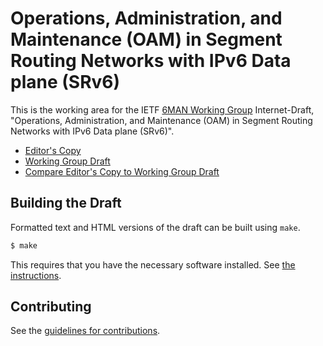 # Operations, Administration, and Maintenance (OAM) in Segment Routing Networks with IPv6 Data plane (SRv6)

This is the working area for the IETF [6MAN Working Group](https://datatracker.ietf.org/wg/6man/documents/) Internet-Draft, "Operations, Administration, and Maintenance (OAM) in Segment Routing Networks with IPv6 Data plane (SRv6)".

* [Editor's Copy](https://ietf-6man.github.io/srv6-oam/#go.draft-ietf-6man-spring-srv6-oam.html)
* [Working Group Draft](https://tools.ietf.org/html/draft-ietf-6man-spring-srv6-oam)
* [Compare Editor's Copy to Working Group Draft](https://ietf-6man.github.io/srv6-oam/#go.draft-ietf-6man-spring-srv6-oam.diff)

## Building the Draft

Formatted text and HTML versions of the draft can be built using `make`.

```sh
$ make
```

This requires that you have the necessary software installed.  See
[the instructions](https://github.com/martinthomson/i-d-template/blob/master/doc/SETUP.md).


## Contributing

See the
[guidelines for contributions](https://github.com/ietf-6man/srv6-oam/blob/master/CONTRIBUTING.md).
